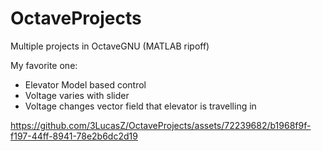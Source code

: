 # OctaveProjects

Multiple projects in OctaveGNU (MATLAB ripoff)

My favorite one:
* Elevator Model based control
* Voltage varies with slider
* Voltage changes vector field that elevator is travelling in

https://github.com/3LucasZ/OctaveProjects/assets/72239682/b1968f9f-f197-44ff-8941-78e2b6dc2d19

